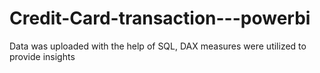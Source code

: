 # Credit-Card-transaction---powerbi
Data was uploaded with the help of SQL,
DAX measures were utilized to provide insights
